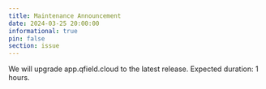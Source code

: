 ```yaml
---
title: Maintenance Announcement 
date: 2024-03-25 20:00:00
informational: true
pin: false
section: issue
---
```


We will upgrade app.qfield.cloud to the latest release.
Expected duration: 1 hours.

